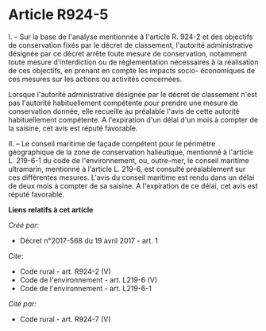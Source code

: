 # Article R924-5

I. – Sur la base de l'analyse mentionnée à l'article R. 924-2 et des objectifs de conservation fixés par le décret de
classement, l'autorité administrative désignée par ce décret arrête toute mesure de conservation, notamment toute mesure
d'interdiction ou de réglementation nécessaires à la réalisation de ces objectifs, en prenant en compte les impacts socio-
économiques de ces mesures sur les actions ou activités concernées. 

Lorsque l'autorité administrative désignée par le décret de classement n'est pas l'autorité habituellement compétente pour
prendre une mesure de conservation donnée, elle recueille au préalable l'avis de cette autorité habituellement compétente. A
l'expiration d'un délai d'un mois à compter de la saisine, cet avis est réputé favorable. 

II. – Le conseil maritime de façade compétent pour le périmètre géographique de la zone de conservation halieutique,
mentionné à l'article L. 219-6-1 du code de l'environnement, ou, outre-mer, le conseil maritime ultramarin, mentionné à
l'article L. 219-6, est consulté préalablement sur ces différentes mesures. L'avis du conseil maritime est rendu dans un
délai de deux mois à compter de sa saisine. A l'expiration de ce délai, cet avis est réputé favorable.

**Liens relatifs à cet article**

_Créé par_:

  - Décret n°2017-568 du 19 avril 2017 - art. 1

_Cite_:

  - Code rural - art. R924-2 (V)
  - Code de l'environnement - art. L219-6 (V)
  - Code de l'environnement - art. L219-6-1

_Cité par_:

  - Code rural - art. R924-7 (V)
